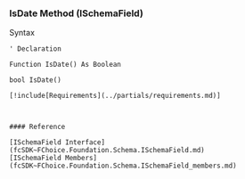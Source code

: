 ﻿### IsDate Method (ISchemaField)

Syntax

```vbnet
' Declaration

Function IsDate() As Boolean

bool IsDate()

[!include[Requirements](../partials/requirements.md)]



#### Reference

[ISchemaField Interface](fcSDK~FChoice.Foundation.Schema.ISchemaField.md)  
[ISchemaField Members](fcSDK~FChoice.Foundation.Schema.ISchemaField_members.md)